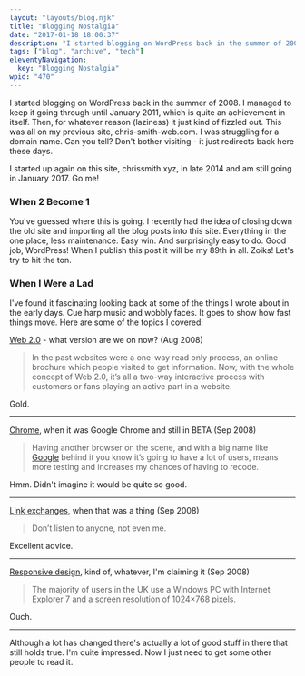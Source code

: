 ```yaml
---
layout: "layouts/blog.njk"
title: "Blogging Nostalgia"
date: "2017-01-18 18:00:37"
description: "I started blogging on WordPress back in the summer of 2008"
tags: ["blog", "archive", "tech"]
eleventyNavigation:
  key: "Blogging Nostalgia"
wpid: "470"
---
```


I started blogging on WordPress back in the summer of 2008. I managed to keep it going through until January 2011, which is quite an achievement in itself. Then, for whatever reason (laziness) it just kind of fizzled out. This was all on my previous site, chris-smith-web.com. I was struggling for a domain name. Can you tell? Don't bother visiting - it just redirects back here these days.

I started up again on this site, chrissmith.xyz, in late 2014 and am still going in January 2017. Go me!

<h3>When 2 Become 1</h3>
You've guessed where this is going. I recently had the idea of closing down the old site and importing all the blog posts into this site. Everything in the one place, less maintenance. Easy win. And surprisingly easy to do. Good job, WordPress! When I publish this post it will be my 89th in all. Zoiks! Let's try to hit the ton.
<h3>When I Were a Lad</h3>
I've found it fascinating looking back at some of the things I wrote about in the early days. Cue harp music and wobbly faces. It goes to show how fast things move. Here are some of the topics I covered:

<a href="http://chrissmith.xyz/the-web-20-concept-the-basics/" target="_blank">Web 2.0</a> - what version are we on now? (Aug 2008)

<blockquote>In the past websites were a one-way read only process, an online brochure which people visited to get information. Now, with the whole concept of Web 2.0, it’s all a two-way interactive process with customers or fans playing an active part in a website.</blockquote>
Gold.

<hr />

<a href="http://chrissmith.xyz/google-chrome-first-impressions/" target="_blank">Chrome</a>, when it was Google Chrome and still in BETA (Sep 2008)

<blockquote>Having another browser on the scene, and with a big name like <a href="http://www.google.co.uk/" target="_blank">Google</a> behind it you know it’s going to have a lot of users, means more testing and increases my chances of having to recode.</blockquote>
Hmm. Didn't imagine it would be quite so good.

<hr />

<a href="http://chrissmith.xyz/links-link-exchanges-and-strategies/" target="_blank">Link exchanges</a>, when that was a thing (Sep 2008)

<blockquote>Don’t listen to anyone, not even me.</blockquote>
Excellent advice.

<hr />

<a href="http://chrissmith.xyz/web-design-for-different-screen-sizes/" target="_blank">Responsive design</a>, kind of, whatever, I'm claiming it (Sep 2008)

<blockquote>The majority of users in the UK use a Windows PC with Internet Explorer 7 and a screen resolution of 1024×768 pixels.</blockquote>
Ouch.

<hr />

Although a lot has changed there's actually a lot of good stuff in there that still holds true. I'm quite impressed. Now I just need to get some other people to read it.

